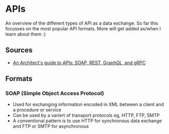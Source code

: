 # APIs
An overview of the different types of API as a data exchange. So far this focusses on the most popular API formats. More will get added as/when I learn about them :)

## Sources
- [An Architect's guide to APIs: SOAP, REST, GraphQL, and gRPC](https://www.redhat.com/architect/apis-soap-rest-graphql-grpc)

## Formats
### SOAP (Simple Object Access Protocol)
- Used for exchanging information encoded in XML between a client and a procedure or service
- Can be used by a variert of transport protocols eg, HTTP, FTP, SMTP
- A conventional pattern is to use HTTP for synchronous data exchange and FTP or SMTP for asynchronous

